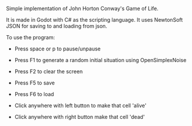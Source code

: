 Simple implementation of John Horton Conway's Game of Life. 

It is made in Godot with C# as the scripting language. 
It uses NewtonSoft JSON for saving to and loading from json. 

To use the program:
- Press space or p to pause/unpause
- Press F1 to generate a random initial situation using OpenSimplexNoise
- Press F2 to clear the screen
- Press F5 to save
- Press F6 to load

- Click anywhere with left button to make that cell 'alive'
- Click anywhere with right button make that cell 'dead'


